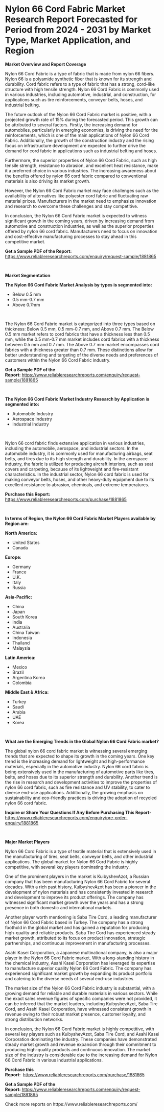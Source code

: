 <p><h1>Nylon 66 Cord Fabric Market Research Report Forecasted for Period from 2024 -  2031 by Market Type, Market Application, and Region</h1></p><p><strong>Market Overview and Report Coverage</strong></p>
<p><p>Nylon 66 Cord Fabric is a type of fabric that is made from nylon 66 fibers. Nylon 66 is a polyamide synthetic fiber that is known for its strength and durability. Cord fabric refers to a type of fabric that has a strong, cord-like structure with high tensile strength. Nylon 66 Cord Fabric is commonly used in various industries, including automotive, industrial, and construction, for applications such as tire reinforcements, conveyor belts, hoses, and industrial belting.</p><p>The future outlook of the Nylon 66 Cord Fabric market is positive, with a projected growth rate of 15% during the forecasted period. This growth can be attributed to several factors. Firstly, the increasing demand for automobiles, particularly in emerging economies, is driving the need for tire reinforcements, which is one of the main applications of Nylon 66 Cord Fabric. Additionally, the growth of the construction industry and the rising focus on infrastructure development are expected to further drive the demand for cord fabric in applications such as industrial belting and hoses.</p><p>Furthermore, the superior properties of Nylon 66 Cord Fabric, such as high tensile strength, resistance to abrasion, and excellent heat resistance, make it a preferred choice in various industries. The increasing awareness about the benefits offered by nylon 66 cord fabric compared to conventional materials is also driving its market growth.</p><p>However, the Nylon 66 Cord Fabric market may face challenges such as the availability of alternatives like polyester cord fabric and fluctuating raw material prices. Manufacturers in the market need to emphasize innovation and research to overcome these challenges and stay competitive.</p><p>In conclusion, the Nylon 66 Cord Fabric market is expected to witness significant growth in the coming years, driven by increasing demand from automotive and construction industries, as well as the superior properties offered by nylon 66 cord fabric. Manufacturers need to focus on innovation and cost-effective manufacturing processes to stay ahead in this competitive market.</p></p>
<p><strong>Get a Sample PDF of the Report:</strong> <a href="https://www.reliableresearchreports.com/enquiry/request-sample/1881865">https://www.reliableresearchreports.com/enquiry/request-sample/1881865</a></p>
<p>&nbsp;</p>
<p><strong>Market Segmentation</strong></p>
<p><strong>The Nylon 66 Cord Fabric Market Analysis by types is segmented into:</strong></p>
<p><ul><li>Below 0.5 mm</li><li>0.5 mm-0.7 mm</li><li>Above 0.7mm</li></ul></p>
<p>&nbsp;</p>
<p><p>The Nylon 66 Cord Fabric market is categorized into three types based on thickness: Below 0.5 mm, 0.5 mm-0.7 mm, and Above 0.7 mm. The Below 0.5 mm market refers to cord fabrics that have a thickness less than 0.5 mm, while the 0.5 mm-0.7 mm market includes cord fabrics with a thickness between 0.5 mm and 0.7 mm. The Above 0.7 mm market encompasses cord fabrics with a thickness greater than 0.7 mm. These distinctions allow for better understanding and targeting of the diverse needs and preferences of customers within the Nylon 66 Cord Fabric industry.</p></p>
<p><strong>Get a Sample PDF of the Report:</strong>&nbsp;<a href="https://www.reliableresearchreports.com/enquiry/request-sample/1881865">https://www.reliableresearchreports.com/enquiry/request-sample/1881865</a></p>
<p>&nbsp;</p>
<p><strong>The Nylon 66 Cord Fabric Market Industry Research by Application is segmented into:</strong></p>
<p><ul><li>Automobile Industry</li><li>Aerospace Industry</li><li>Industrial Industry</li></ul></p>
<p>&nbsp;</p>
<p><p>Nylon 66 cord fabric finds extensive application in various industries, including the automobile, aerospace, and industrial sectors. In the automobile industry, it is commonly used for manufacturing airbags, seat belts, and tires due to its high strength and durability. In the aerospace industry, the fabric is utilized for producing aircraft interiors, such as seat covers and carpeting, because of its lightweight and fire-resistant characteristics. In the industrial sector, Nylon 66 cord fabric is used for making conveyor belts, hoses, and other heavy-duty equipment due to its excellent resistance to abrasion, chemicals, and extreme temperatures.</p></p>
<p><strong>Purchase this Report:</strong>&nbsp; <a href="https://www.reliableresearchreports.com/purchase/1881865">https://www.reliableresearchreports.com/purchase/1881865</a></p>
<p>&nbsp;</p>
<p><strong>In terms of Region, the Nylon 66 Cord Fabric Market Players available by Region are:</strong></p>
<p>
    <p> <strong> North America: </strong>
        <ul>
            <li>United States</li>
            <li>Canada</li>
        </ul>
        </p> 
    <p> <strong> Europe: </strong>
        <ul>
            <li>Germany</li>
            <li>France</li>
            <li>U.K.</li>
            <li>Italy</li>
            <li>Russia</li>
        </ul>
        </p> 
    <p> <strong> Asia-Pacific: </strong>
        <ul>
            <li>China</li>
            <li>Japan</li>
            <li>South Korea</li>
            <li>India</li>
            <li>Australia</li>
            <li>China Taiwan</li>
            <li>Indonesia</li>
            <li>Thailand</li>
            <li>Malaysia</li>
        </ul>
        </p> 
    <p> <strong> Latin America: </strong>
        <ul>
            <li>Mexico</li>
            <li>Brazil</li>
            <li>Argentina Korea</li>
            <li>Colombia</li>
        </ul>
        </p> 
    <p> <strong> Middle East & Africa: </strong>
        <ul>
            <li>Turkey</li>
            <li>Saudi</li>
            <li>Arabia</li>
            <li>UAE</li>
            <li>Korea</li>
        </ul>
    </p>
    </p>
<p>&nbsp;</p>
<p><strong>What are the Emerging Trends in the Global Nylon 66 Cord Fabric market?</strong></p>
<p><p>The global nylon 66 cord fabric market is witnessing several emerging trends that are expected to shape its growth in the coming years. One key trend is the increasing demand for lightweight and high-performance materials, especially in the automotive industry. Nylon 66 cord fabric is being extensively used in the manufacturing of automotive parts like tires, belts, and hoses due to its superior strength and durability. Another trend is the rise in research and development activities to improve the properties of nylon 66 cord fabric, such as fire resistance and UV stability, to cater to diverse end-use applications. Additionally, the growing emphasis on sustainability and eco-friendly practices is driving the adoption of recycled nylon 66 cord fabric.</p></p>
<p><strong>Inquire or Share Your Questions If Any Before Purchasing This Report</strong>- <a href="https://www.reliableresearchreports.com/enquiry/pre-order-enquiry/1881865">https://www.reliableresearchreports.com/enquiry/pre-order-enquiry/1881865</a></p>
<p>&nbsp;</p>
<p><strong>Major Market Players</strong></p>
<p><p>Nylon 66 Cord Fabric is a type of textile material that is extensively used in the manufacturing of tires, seat belts, conveyor belts, and other industrial applications. The global market for Nylon 66 Cord Fabric is highly competitive, with several key players dominating the industry.</p><p>One of the prominent players in the market is KuibyshevAzot, a Russian company that has been manufacturing Nylon 66 Cord Fabric for several decades. With a rich past history, KuibyshevAzot has been a pioneer in the development of nylon materials and has consistently invested in research and development to improve its product offerings. The company has witnessed significant market growth over the years and has a strong presence in both domestic and international markets.</p><p>Another player worth mentioning is Saba Tire Cord, a leading manufacturer of Nylon 66 Cord Fabric based in Turkey. The company has a strong foothold in the global market and has gained a reputation for producing high-quality and reliable products. Saba Tire Cord has experienced steady market growth, attributed to its focus on product innovation, strategic partnerships, and continuous improvement in manufacturing processes.</p><p>Asahi Kasei Corporation, a Japanese multinational company, is also a major player in the Nylon 66 Cord Fabric market. With a long-standing history in the chemical industry, Asahi Kasei Corporation has leveraged its expertise to manufacture superior quality Nylon 66 Cord Fabric. The company has experienced significant market growth by expanding its product portfolio and catering to the diverse needs of several end-use industries.</p><p>The market size of the Nylon 66 Cord Fabric industry is substantial, with a growing demand for reliable and durable materials in various sectors. While the exact sales revenue figures of specific companies were not provided, it can be inferred that the market leaders, including KuibyshevAzot, Saba Tire Cord, and Asahi Kasei Corporation, have witnessed consistent growth in revenue owing to their robust market presence, customer loyalty, and strong distribution networks.</p><p>In conclusion, the Nylon 66 Cord Fabric market is highly competitive, with several key players such as KuibyshevAzot, Saba Tire Cord, and Asahi Kasei Corporation dominating the industry. These companies have demonstrated steady market growth and revenue expansion through their commitment to producing high-quality products and continuous innovation. The market size of the industry is considerable due to the increasing demand for Nylon 66 Cord Fabric in various industrial applications.</p></p>
<p><strong>Purchase this Report:</strong>&nbsp;&nbsp;<a href="https://www.reliableresearchreports.com/purchase/1881865">https://www.reliableresearchreports.com/purchase/1881865</a></p>
<p></p>
<p><strong>Get a Sample PDF of the Report:</strong>&nbsp;<a href="https://www.reliableresearchreports.com/enquiry/request-sample/1881865">https://www.reliableresearchreports.com/enquiry/request-sample/1881865</a></p>
<p>Check more reports on https://www.reliableresearchreports.com/</p>